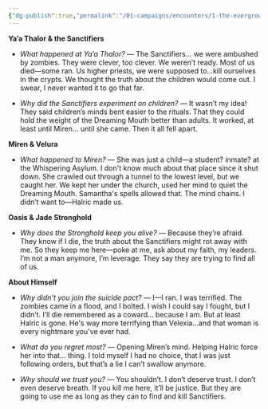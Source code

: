 ```yaml
---
{"dg-publish":true,"permalink":"/01-campaigns/encounters/1-the-evergrowing-forest/maelth-s-knowledge/"}
---
```


**Ya’a Thalor & the Sanctifiers**

- _What happened at Ya’a Thalor?_ — The Sanctifiers… we were ambushed by zombies. They were clever, too clever. We weren’t ready. Most of us died—some ran. Us higher priests, we were supposed to…kill ourselves in the crypts. We thought the truth about the children would come out. I swear, I never wanted it to go that far.
    
- _Why did the Sanctifiers experiment on children?_ — It wasn’t my idea! They said children’s minds bent easier to the rituals. That they could hold the weight of the Dreaming Mouth better than adults. It worked, at least until Miren… until she came. Then it all fell apart.

**Miren & Velura**

- _What happened to Miren?_ — She was just a child—a student? inmate? at the Whispering Asylum. I don't know much about that place since it shut down. She crawled out through a tunnel to the lowest level, but we caught her. We kept her under the church, used her mind to quiet the Dreaming Mouth. Samantha's spells allowed that. The mind chains. I didn’t want to—Halric made us.

**Oasis & Jade Stronghold**

- _Why does the Stronghold keep you alive?_ — Because they’re afraid. They know if I die, the truth about the Sanctifiers might rot away with me. So they keep me here—poke at me, ask about my faith, my leaders. I’m not a man anymore, I’m leverage. They say they are trying to find all of us.
 
**About Himself**

- _Why didn’t you join the suicide pact?_ — I—I ran. I was terrified. The zombies came in a flood, and I bolted. I wish I could say I fought, but I didn’t. I’ll die remembered as a coward… because I am. But at least Halric is gone. He's way more terrifying than Velexia...and that woman is every nightmare you've ever had.
    
- _What do you regret most?_ — Opening Miren’s mind. Helping Halric force her into that… thing. I told myself I had no choice, that I was just following orders, but that’s a lie I can’t swallow anymore.
    
- _Why should we trust you?_ — You shouldn’t. I don’t deserve trust. I don’t even deserve breath. If you kill me here, it’ll be justice. But they are going to use me as long as they can to find and kill Sanctifiers.
